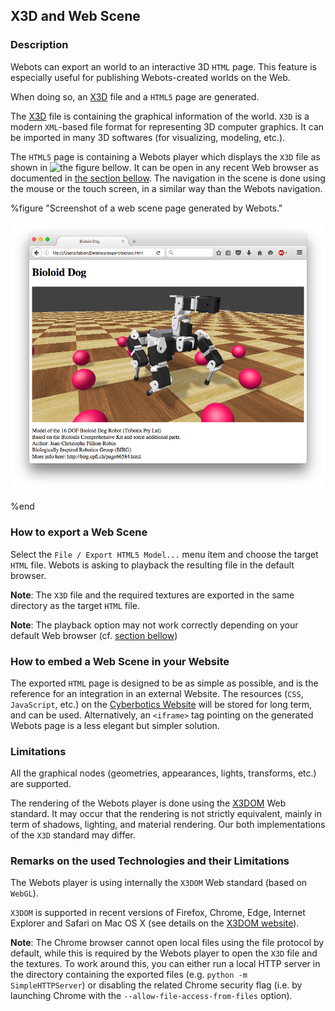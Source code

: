 ## X3D and Web Scene

### Description

Webots can export an world to an interactive 3D `HTML` page.
This feature is especially useful for publishing Webots-created worlds on the Web.

When doing so, an [X3D](http://www.web3d.org/x3d/what-x3d) file and a `HTML5` page are generated.

The [X3D](http://www.web3d.org/x3d/what-x3d) file is containing the graphical information of the world.
`X3D` is a modern `XML`-based file format for representing 3D computer graphics.
It can be imported in many 3D softwares (for visualizing, modeling, etc.).

The `HTML5` page is containing a Webots player which displays the `X3D` file
as shown in ![the figure bellow](#screenshot-of-a-web-scene-page-generated-by-webots).
It can be open in any recent Web browser as documented in [the section bellow](#remarks-on-the-used-technologies-and-their-limitations).
The navigation in the scene is done using the mouse or the touch screen, in a similar way than the Webots navigation.


%figure "Screenshot of a web scene page generated by Webots."

![screenshot-web-scene.png](images/screenshot-web-scene.png)

%end


### How to export a Web Scene

Select the `File / Export HTML5 Model...` menu item and choose the target `HTML` file.
Webots is asking to playback the resulting file in the default browser.

**Note**:
The `X3D` file and the required textures are exported in the same directory as the target `HTML` file.

**Note**:
The playback option may not work correctly depending on your default Web browser
(cf. [section bellow](#remarks-on-the-used-technologies-and-their-limitations))


### How to embed a Web Scene in your Website

The exported `HTML` page is designed to be as simple as possible, and is the reference for
an integration in an external Website.
The resources (`CSS`, `JavaScript`, etc.) on the [Cyberbotics Website](https://www.cyberbotics.com) will be stored for long term, and can be used.
Alternatively, an `<iframe>` tag pointing on the generated Webots page is a less elegant but simpler solution.


### Limitations

All the graphical nodes (geometries, appearances, lights, transforms, etc.) are supported.

The rendering of the Webots player is done using the [X3DOM](http://www.x3dom.org) Web standard.
It may occur that the rendering is not strictly equivalent, mainly in term of shadows, lighting, and material rendering.
Our both implementations of the `X3D` standard may differ.


### Remarks on the used Technologies and their Limitations

The Webots player is using internally the `X3DOM` Web standard (based on `WebGL`).

`X3DOM` is supported in recent versions of Firefox, Chrome, Edge, Internet Explorer and Safari on
Mac OS X (see details on the [X3DOM website](http://www.x3dom.org)).

**Note**:
The Chrome browser cannot open local files using the file protocol by default,
while this is required by the Webots player to open the `X3D` file and the textures.
To work around this, you can either run a local HTTP server in the directory
containing the exported files (e.g. `python -m SimpleHTTPServer`) or
disabling the related Chrome security flag (i.e. by launching Chrome with the
`--allow-file-access-from-files` option).
